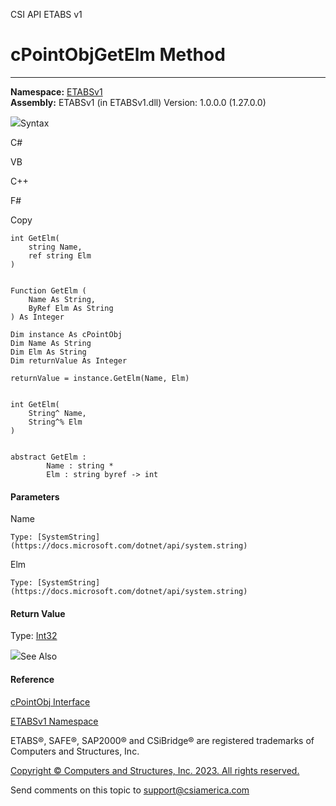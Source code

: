 ﻿

CSI API ETABS v1

# cPointObjGetElm Method  
  
---  
  
**Namespace:** [ETABSv1](2780f1b8-2033-5289-2298-1cdb2a7508d9.htm)  
**Assembly:** ETABSv1 (in ETABSv1.dll) Version: 1.0.0.0 (1.27.0.0)

![](../icons/SectionExpanded.png)Syntax

C#

VB

C++

F#

Copy

    
    
    int GetElm(
    	string Name,
    	ref string Elm
    )
    
    
    Function GetElm ( 
    	Name As String,
    	ByRef Elm As String
    ) As Integer
    
    Dim instance As cPointObj
    Dim Name As String
    Dim Elm As String
    Dim returnValue As Integer
    
    returnValue = instance.GetElm(Name, Elm)
    
    
    int GetElm(
    	String^ Name, 
    	String^% Elm
    )
    
    
    abstract GetElm : 
            Name : string * 
            Elm : string byref -> int 
    

#### Parameters

Name

    Type: [SystemString](https://docs.microsoft.com/dotnet/api/system.string)  

Elm

    Type: [SystemString](https://docs.microsoft.com/dotnet/api/system.string)  

#### Return Value

Type: [Int32](https://docs.microsoft.com/dotnet/api/system.int32)

![](../icons/SectionExpanded.png)See Also

#### Reference

[cPointObj Interface](07661691-ffa8-f77b-7580-1973c7be1978.htm)

[ETABSv1 Namespace](2780f1b8-2033-5289-2298-1cdb2a7508d9.htm)

ETABS®, SAFE®, SAP2000® and CSiBridge® are registered trademarks of Computers
and Structures, Inc.  

[Copyright © Computers and Structures, Inc. 2023. All rights
reserved.](http://www.csiamerica.com)

Send comments on this topic to
[support@csiamerica.com](mailto:support%40csiamerica.com?Subject=CSI%20API%20ETABS%20v1)

